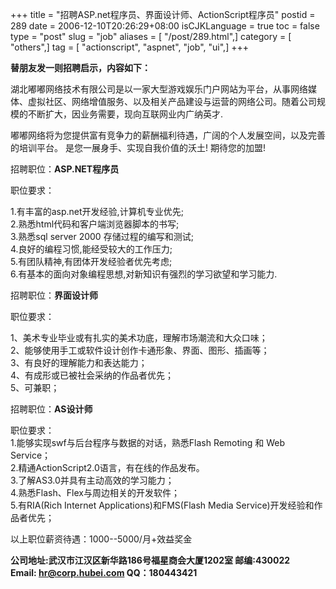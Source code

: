 +++
title = "招聘ASP.net程序员、界面设计师、ActionScript程序员"
postid = 289
date = 2006-12-10T20:26:29+08:00
isCJKLanguage = true
toc = false
type = "post"
slug = "job"
aliases = [ "/post/289.html",]
category = [ "others",]
tag = [ "actionscript", "aspnet", "job", "ui",]
+++


**替朋友发一则招聘启示，内容如下：**

湖北嘟嘟网络技术有限公司是以一家大型游戏娱乐门户网站为平台，从事网络媒体、虚拟社区、网络增值服务、以及相关产品建设与运营的网络公司。随着公司规模的不断扩大，因业务需要，现向互联网业内广纳英才.

嘟嘟网络将为您提供富有竞争力的薪酬福利待遇，广阔的个人发展空间，以及完善的培训平台。
是您一展身手、实现自我价值的沃土! 期待您的加盟!

招聘职位：**ASP.NET程序员**

<!--more-->  
职位要求：

1.有丰富的asp.net开发经验,计算机专业优先;  
2.熟悉html代码和客户端浏览器脚本的书写;  
3.熟悉sql server 2000 存储过程的编写和测试;  
4.良好的编程习惯,能经受较大的工作压力;  
5.有团队精神,有团体开发经验者优先考虑;  
6.有基本的面向对象编程思想,对新知识有强烈的学习欲望和学习能力.

招聘职位：**界面设计师**

职位要求：

1、美术专业毕业或有扎实的美术功底，理解市场潮流和大众口味；  
2、能够使用手工或软件设计创作卡通形象、界面、图形、插画等；  
3、有良好的理解能力和表达能力；  
4、有成形或已被社会采纳的作品者优先；  
5、可兼职；

招聘职位：**AS设计师**

职位要求：  
1.能够实现swf与后台程序与数据的对话，熟悉Flash Remoting 和 Web
Service；  
2.精通ActionScript2.0语言，有在线的作品发布。  
3.了解AS3.0并具有主动高效的学习能力；  
4.熟悉Flash、Flex与周边相关的开发软件；  
5.有RIA(Rich Internet Applications)和FMS(Flash Media
Service)开发经验和作品者优先；

以上职位薪资待遇：1000--5000/月+效益奖金

**公司地址:武汉市江汉区新华路186号福星商会大厦1202室 邮编:430022  
Email: hr@corp.hubei.com QQ：180443421**

